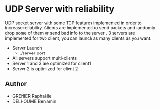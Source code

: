 # UDP Server with reliability

UDP socket server with some TCP features implemented in order to increase reliability. Clients are implemented to send packets and randomly drop some of them or send bad info to the server . 3 servers are implemented for two client, you can launch as many clients as you want.

* Server Launch
   * ./server port 
* All servers support multi-clients
* Server 1 and 3 are optimized for client1
* Server 2 is optimized for client 2
  

## Author
* GRENIER Raphaëlle
* DELHOUME Benjamin
   

